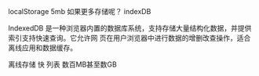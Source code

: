localStorage 5mb 如果更多存储呢？ indexDB

IndexedDB 是一种浏览器内置的数据库系统，支持存储大量结构化数据，并提供索引支持快速查询。它允许网
页在用户浏览器中进行数据的增删改查操作，适合离线应用和数据缓存。

离线存储 快 列表 
数百MB甚至数GB